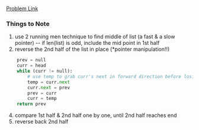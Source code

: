 [Problem Link](https://leetcode.com/problems/palindrome-linked-list/description/)

### Things to Note
1. use 2 running men technique to find middle of list (a fast & a slow pointer) -- if len(list) is odd, include the mid point in 1st half
2. reverse the 2nd half of the list in place (*pointer manipulation!!)
```python
    prev = null
    curr = head
    while (curr != null):
        # use temp to grab curr's next in forward direction before losing it!
        temp = curr.next
        curr.next = prev
        prev = curr
        curr = temp
    return prev  
```
4. compare 1st half & 2nd half one by one, until 2nd half reaches end
5. reverse back 2nd half
